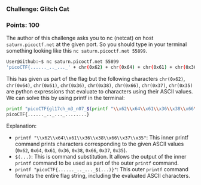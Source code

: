 ### Challenge: Glitch Cat
### Points: 100

The author of this challenge asks you to nc (netcat) on host `saturn.picoctf.net` at the given port. So you should type in your terminal something looking like this  `nc saturn.picoctf.net 55899`.

```bash
User@Github:~$ nc saturn.picoctf.net 55899
'picoCTF{......_.._..._' + chr(0x62) + chr(0x64) + chr(0x61) + chr(0x36) + chr(0x38) + chr(0x66) + chr(0x37) + chr(0x35) + '}'
```
This has given us part of the flag but the following characters `chr(0x62)`, `chr(0x64)`, `chr(0x61)`, `chr(0x36)`, `chr(0x38)`, `chr(0x66)`, `chr(0x37)`, `chr(0x35)` are python expressions that evaluate to characters using their ASCII values.
We can solve this by using printf in the terminal:
```bash
printf "picoCTF{gl17ch_m3_n07_$(printf "\\x62\\x64\\x61\\x36\\x38\\x66\\x37\\x35")}\n"
picoCTF{......_.._..._........}
```
Explanation:
- `printf "\\x62\\x64\\x61\\x36\\x38\\x66\\x37\\x35"`: This inner printf command prints characters corresponding to the given ASCII values (`0x62`, `0x64`, `0x61`, `0x36`, `0x38`, `0x66`, `0x37`, `0x35`).
- `$(...)`: This is command substitution. It allows the output of the inner `printf` command to be used as part of the outer `printf` command.
- `printf "picoCTF{......_.._..._$(...)}"`: This outer `printf` command formats the entire flag string, including the evaluated ASCII characters.